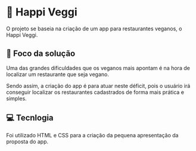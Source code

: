 # 🌱 Happi Veggi
O projeto se baseia na criação de um app para restaurantes veganos, o Happi Veggi.

## 🔎 Foco da solução
Uma das grandes dificuldades que os veganos mais apontam é na hora de localizar um restaurante que seja vegano.

Sendo assim, a criação do app é para atuar neste déficit, pois o usuário irá conseguir localizar os restaurantes cadastrados de forma mais prática e simples.

## 💻 Tecnlogia
Foi utilizado HTML e CSS para a criação da pequena apresentação da proposta do app.
